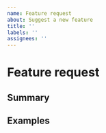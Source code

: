 ```yaml
---
name: Feature request
about: Suggest a new feature
title: ''
labels: ''
assignees: ''
---
```


<!--
If possible fill each section
-->

# Feature request

<!--
Verify this steps before suggeting a new feature:

  - Check if anyone has suggested this feature before
    https://github.com/freeCodeCamp/devdocs/labels/feature

  - Make sure your feature fits DevDocs' vision
    https://github.com/freeCodeCamp/devdocs/blob/master/README.md#vision
-->

## Summary

<!--
Write a description of this feature and write why it should be added to Devdocs
-->

## Examples

<!--
If you have seen this feature before you can add images, URLs, gifs and any other
resouce that might help to undestand how this feature works
-->
